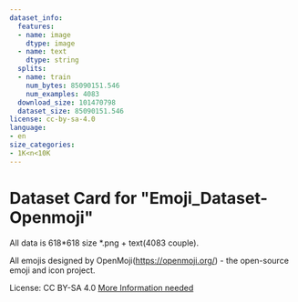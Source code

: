 ```yaml
---
dataset_info:
  features:
  - name: image
    dtype: image
  - name: text
    dtype: string
  splits:
  - name: train
    num_bytes: 85090151.546
    num_examples: 4083
  download_size: 101470798
  dataset_size: 85090151.546
license: cc-by-sa-4.0
language:
- en
size_categories:
- 1K<n<10K
---
```







# Dataset Card for "Emoji_Dataset-Openmoji"

All data is 618*618 size *.png + text(4083 couple).

All emojis designed by OpenMoji(https://openmoji.org/) - the open-source emoji and icon project. 

License: CC BY-SA 4.0
[More Information needed](https://github.com/huggingface/datasets/blob/main/CONTRIBUTING.md#how-to-contribute-to-the-dataset-cards)